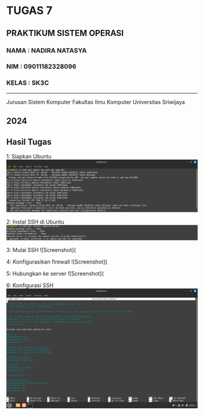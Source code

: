# TUGAS 7
PRAKTIKUM SISTEM OPERASI
---
### NAMA : NADIRA NATASYA
### NIM : 09011182328096
### KELAS : SK3C
---
Jurusan Sistem Komputer
Fakultas Ilmu Komputer 
Universitas Sriwijaya

2024
---


## Hasil Tugas

1: Siapkan Ubuntu
![Screenshot](https://github.com/NADIRANTS/SISTEM-OPERASI/blob/main/File%20Tugas%207/VirtualBox_NADIRA%20NATASYA_03_10_2024_09_52_31.png)

2: Instal SSH di Ubuntu
![Screenshot](https://github.com/NADIRANTS/SISTEM-OPERASI/blob/main/File%20Tugas%207/VirtualBox_NADIRA%20NATASYA_03_10_2024_10_05_54.png)

3: Mulai SSH
![Screenshot]( 

4: Konfigurasikan firewall
![Screenshot]( 

5: Hubungkan ke server
![Screenshot]( 

6: Konfigurasi SSH
![Screenshot](https://github.com/NADIRANTS/SISTEM-OPERASI/blob/main/File%20Tugas%207/VirtualBox_NADIRA%20NATASYA_03_10_2024_09_46_44.png)

